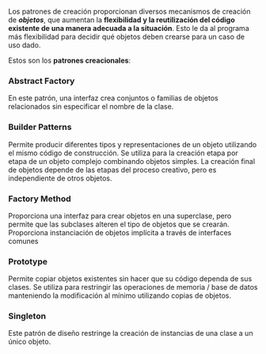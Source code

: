 Los patrones de creación proporcionan diversos mecanismos de creación de ***objetos***, que aumentan la **flexibilidad y la reutilización del código existente de una manera adecuada a la situación**. Esto le da al programa más flexibilidad para decidir qué objetos deben crearse para un caso de uso dado.

Estos son los **patrones creacionales**:

### Abstract Factory

En este patrón, una interfaz crea conjuntos o familias de objetos relacionados sin especificar el nombre de la clase.

### Builder Patterns

Permite producir diferentes tipos y representaciones de un objeto utilizando el mismo código de construcción. Se utiliza para la creación etapa por etapa de un objeto complejo combinando objetos simples. La creación final de objetos depende de las etapas del proceso creativo, pero es independiente de otros objetos.

### Factory Method

Proporciona una interfaz para crear objetos en una superclase, pero permite que las subclases alteren el tipo de objetos que se crearán. Proporciona instanciación de objetos implícita a través de interfaces comunes

### Prototype

Permite copiar objetos existentes sin hacer que su código dependa de sus clases. Se utiliza para restringir las operaciones de memoria / base de datos manteniendo la modificación al mínimo utilizando copias de objetos.

### Singleton

Este patrón de diseño restringe la creación de instancias de una clase a un único objeto.